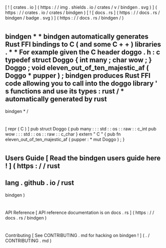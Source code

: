 [
!
[
crates
.
io
]
(
https
:
/
/
img
.
shields
.
io
/
crates
/
v
/
bindgen
.
svg
)
]
(
https
:
/
/
crates
.
io
/
crates
/
bindgen
)
[
!
[
docs
.
rs
]
(
https
:
/
/
docs
.
rs
/
bindgen
/
badge
.
svg
)
]
(
https
:
/
/
docs
.
rs
/
bindgen
/
)
#
bindgen
*
*
bindgen
automatically
generates
Rust
FFI
bindings
to
C
(
and
some
C
+
+
)
libraries
.
*
*
For
example
given
the
C
header
doggo
.
h
:
c
typedef
struct
Doggo
{
int
many
;
char
wow
;
}
Doggo
;
void
eleven_out_of_ten_majestic_af
(
Doggo
*
pupper
)
;
bindgen
produces
Rust
FFI
code
allowing
you
to
call
into
the
doggo
library
'
s
functions
and
use
its
types
:
rust
/
*
automatically
generated
by
rust
-
bindgen
*
/
#
[
repr
(
C
)
]
pub
struct
Doggo
{
pub
many
:
:
:
std
:
:
os
:
:
raw
:
:
c_int
pub
wow
:
:
:
std
:
:
os
:
:
raw
:
:
c_char
}
extern
"
C
"
{
pub
fn
eleven_out_of_ten_majestic_af
(
pupper
:
*
mut
Doggo
)
;
}
#
#
Users
Guide
[
Read
the
bindgen
users
guide
here
!
]
(
https
:
/
/
rust
-
lang
.
github
.
io
/
rust
-
bindgen
)
#
#
API
Reference
[
API
reference
documentation
is
on
docs
.
rs
]
(
https
:
/
/
docs
.
rs
/
bindgen
)
#
#
Contributing
[
See
CONTRIBUTING
.
md
for
hacking
on
bindgen
!
]
(
.
/
CONTRIBUTING
.
md
)
